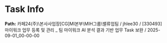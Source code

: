# Task Info

**Path:** 카페24(주)\본사사업장\[CG]MI본부\MIH그룹\밸류업팀 / jhlee30 / [330493] 마이워크 업무 등록 및 관리 _ 팀 마이워크 AI 분석 결과 기반 업무 Task 보완 / 2025-09-01_00-00-00

